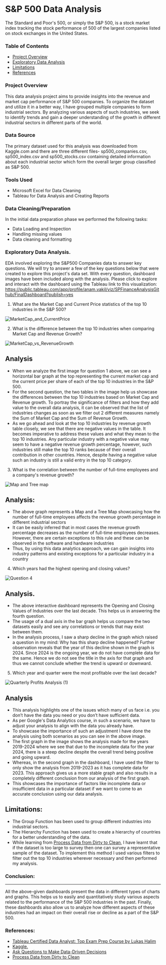 # S&P 500 Data Analysis
The Standard and Poor's 500, or simply the S&P 500, is a stock market index tracking the stock performance of 500 of the largest companies listed on stock exchanges in the United States.

### Table of Contents

- [Project Overview](#project-overview)
- [Exploratory Data Analysis](#exploratory-data-analysis)
- [Limitations](#limitations)
- [References](#references)


### Project Overview
This data analysis project aims to provide insights into the revenue and market cap performance of S&P 500 companies. To organize the dataset and utilize it in a better way, I have grouped multiple companies to form industrial sectors. By analyzing various aspects of such industries, we seek to identify trends and gain a deeper understanding of the growth in different industrial sectors in different parts of the world. 


### Data Source
The primary dataset used for this analysis was downloaded from Kaggle.com and there are three different files- sp500_companies.csv, sp500_index.csv and sp500_stocks.csv containing detailed information about each industrial sector which form the overall larger group classified as S&P 500.


### Tools Used
- Microsoft Excel for Data Cleaning
- Tableau for Data Analysis and Creating Reports


### Data Cleaning/Preparation
In the initial data preparation phase we performed the following tasks:
- Data Loading and Inspection
- Handling missing values
- Data cleaning and formatting

### Exploratory Data Analysis.
EDA involved exploring the S&P500 Companies data to answer key questions. We will try to answer a few of the key questions below that were created to explore this project's data set. With every question, dashboard images have been included along with the analysis. Please click to explore and interact with the dashboard using the Tableau link to this visualization: https://public.tableau.com/app/profile/anam.vakil/viz/SPFinanceAnalysisGithub/FinalDashboard?publish=yes

1. What are the Market Cap and Current Price statistics of the top 10 industries in the S&P 500?

![MarketCap_and_CurrentPrice](https://github.com/anamvakil/S-P500-Data-Analysis/assets/160653463/73717d05-3504-4af3-bde4-fcbec7aa3e30)

2. What is the difference between the top 10 industries when comparing Market Cap and Revenue Growth?

![MarketCap_vs_RevenueGrowth](https://github.com/anamvakil/S-P500-Data-Analysis/assets/160653463/375ef83e-3af8-4f13-b366-dfe43f7450c1)

## Analysis
- When we analyze the first image for question 1 above, we can see a horizontal bar graph at the top representing the current market cap and the current price per share of each of the top 10 industries in the S&P 500.
- For the second question, the two tables in the image help us showcase the differences between the top 10 industries based on Market Cap and Revenue growth. To portray the significance of filters and how they add value to the overall data analysis, it can be observed that the list of industries changes as soon as we filter out 2 different measures namely the Sum of Market Cap and the Sum of Revenue Growth.
- As we go ahead and look at the top 10 industries by revenue growth table closely, we see that there are negative values in the table. It becomes imperative to address these values and what they mean to the top 10 industries. Any particular industry with a negative value may seem to have a negative revenue growth percentage, however, such industries still make the top 10 ranks because of their overall contribution in other countries. Hence, despite having a negative value such an industry is still a valid entry in the top 10 category.

3. What is the correlation between the number of full-time employees and a company's revenue growth?

![Map and Tree map](https://github.com/anamvakil/S-P500-Data-Analysis/assets/160653463/377fdae6-4840-468e-95d7-494c8bdae87a)

## Analysis:
- The above graph represents a Map and a Tree Map showcasing how the number of full-time employees affects the revenue growth percentage in different industrial sectors
- It can be easily inferred that in most cases the revenue growth percentage decreases as the number of full-time employees decreases. However, there are certain exceptions to this rule and these can be observed in the software and hardware industries
- Thus, by using this data analytics approach, we can gain insights into industry patterns and existing exceptions for a particular industry in a country

4. Which years had the highest opening and closing values?

![Question 4](https://github.com/anamvakil/S-P500-Data-Analysis/assets/160653463/4a841000-9573-466e-a1e8-d202c2c35011)

 ## Analysis.
 - The above interactive dashboard represents the Opening and Closing Values of Industries over the last decade. This helps us in answering the fourth question.
 - The usage of a dual axis in the bar graph helps us compare the two datasets easily and see any correlations or trends that may exist between them.
 - In the analysis process, I saw a sharp decline in the graph which raised a question in my mind: Why has this sharp decline happened? Further observation reveals that the year of this decline shown in the graph is 2024. Since 2024 is the ongoing year, we do not have complete data for the same. Hence we do not see the title in the axis for that graph and thus we cannot conclude whether the trend is upward or downward.

 5. Which year and quarter were the most profitable over the last decade?

![Quarterly Profits Analysis (1)](https://github.com/user-attachments/assets/589a3319-6f62-4ce9-8e19-2435732f7b07)

  ## Analysis
  - This analysis highlights one of the issues which many of us face i.e. you don’t have the data you need or you don’t have sufficient data.
  - As per Google's Data Analytics course, in such a scenario, we have to adjust your analysis to align with the data you already have.
  - To showcase the importance of such an adjustment I have done the analysis using both scenarios as you can see in the above image.
  - The first graph in the image shows the analysis made for the years 2019-2024 where we see that due to the incomplete data for the year 2024, there is a steep decline despite the overall trend being positive and going upward.
  - Whereas, in the second graph in the dashboard, I have used the filter to only show the analysis from 2019-2023 as it has complete data for 2023. This approach gives us a more stable graph and also results in a completely different conclusion from our analysis of the first graph.
  - This showcases the importance of factors like incomplete data or insufficient data in a particular dataset if we want to come to an accurate conclusion using our data analysis.

    
  ## Limitations:
  - The Group Function has been used to group different industries into industrial sectors.
  - The Hierarchy Function has been used to create a hierarchy of countries for a better understanding of the data.
  - While learning from [Process Data from Dirty to Clean](https://www.coursera.org/learn/process-data/home/module/1), I have learnt that if the dataset is too large to survey then one can survey a representative sample of the dataset. To implement this method I used various filters to filter out the top 10 industries wherever necessary and then performed my analysis.

 ### Conclusion:
 ---
 All the above-given dashboards present the data in different types of charts and graphs. This helps us to easily and quantitatively study various aspects related to the performance of the S&P 500 industries in the past. Finally, these dashboards also allow us to analyze how different aspects of these industries had an impact on their overall rise or decline as a part of the S&P 500.

 ### References:
 - [Tableau Certified Data Analyst: Top Exam Prep Course by Lukas Halim](https://www.udemy.com/share/101Wus3@cLobZ0XBRNKwQjuZbMQquN4BG6LhCksrBekTXv271XYkDmR6A2ftFbSGLQBij6bwAA==/)
 - [Kaggle.](https://www.kaggle.com/)
 - [Ask Questions to Make Data-Driven Decisions](https://www.coursera.org/learn/ask-questions-make-decisions)
 - [Process Data from Dirty to Clean](https://www.coursera.org/learn/process-data/home/module/1)

